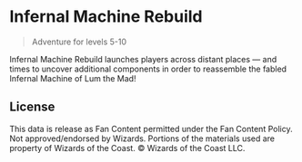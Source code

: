 # Infernal Machine Rebuild

> Adventure for levels 5-10

Infernal Machine Rebuild launches players across distant places — and times to uncover additional components in order to reassemble the fabled Infernal Machine of Lum the Mad!

## License

This data is release as Fan Content permitted under the Fan Content Policy. Not approved/endorsed by Wizards. Portions of the materials used are property of Wizards of the Coast. © Wizards of the Coast LLC.
